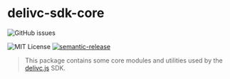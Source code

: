 # delivc-sdk-core

![GitHub issues](https://img.shields.io/github/issues/delivc/delivc-sdk-core)

![MIT License](https://img.shields.io/badge/license-MIT-blue.svg)
[![semantic-release](https://img.shields.io/badge/%F0%9F%93%A6%F0%9F%9A%80-semantic--release-e10079.svg)](https://github.com/semantic-release/semantic-release)

> This package contains some core modules and utilities used by the [delivc.js](https://github.com/delivc/delivc.js) SDK.